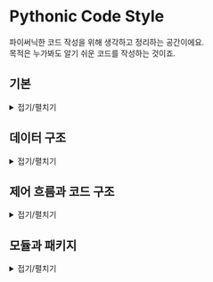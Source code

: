 # Pythonic Code Style

파이써닉한 코드 작성을 위해 생각하고 정리하는 공간이에요.<br>
목적은 누가봐도 알기 쉬운 코드를 작성하는 것이죠.

## 기본

<details markdown="1">
<summary>접기/펼치기</summary>

<br>

- 변수를 문장처럼 사용해보자!
<br>`my_name_is = hyunjin`
<br>

- [반올림 및 수학 함수](./basic/round.py)
```python
import math
print(help(math))

# 반올림
pie = 3.1415
print(round(pie, 2))
```
<br>

- [문자열 인덱스 슬라이싱](./basic/slice.py)
```python
word = python
print(word[0])
print(word[1])

# 문자 치환
word = 'j' + word[1:]

# 문자열 전체 출력
print(word[:])

# 문자열의 길이
print(len(word))
```
<br>

- [문자의 메소드](./basic/string_method.py)
```python
s = 'My name is Hyunjin. Hi Hyunjin'

# 첫 단어에 My가 있으면 True
is_start = s.startswith('My')
print(is_start)

# 각각 맨 앞/맨 뒤부터 해당 변수에서 문자의 인덱스를 찾아준다.
print(s.find('Hyunjin'))
print(s.rfind('Hyunjin'))

# 맨 앞 문자만 대문자
print(s.capitalize())

# 각 단어의 제일 앞 문자만 대문자
print(s.title())

# 모두 대문자 및 소문자
print(s.upper())
print(s.lower())

# 문자를 치환
print(s.replace('Hyunjin', 'Jeong'))
```
<br>

- [문자열 포맷과 f-strings](./basic/format&f-strings.py)
```python
# 문자열의 format을 사용해봅니다.
print('a is {}'.format('a'))
print('a is {} {} {}'.format(1, 2, 3))
print('a is {2} {1} {0}'.format(1, 2, 3))

print('My name is {0} {1}'.format('Jeong', 'Hyunjin'))
print('My name is {0} {1}. My Family name is {0} '.format('Jeong', 'Hyunjin'))
print('My name is {family} {name}. My Family name is {family} '.format(family='Jeong', name='Hyunjin'))


# Python 3.6부터는 format대신 f-string이 사용가능합니다. 활용도와 처리속도가 높아 좋습니다!
family = 'Jeong'
name = 'Hyunjin'
print(f'My name is {family} {name}. My Family name is {family}')
```
<br>

</details>

## 데이터 구조

<details markdown="1">
<summary>접기/펼치기</summary>

<br>

### [List](./data_structure/list.py)

- [list 메소드](./data_structure/list_method.py)
- [list 복사](./data_structure/list_copy.py)
<br>

### [Tuple](./data_structure/tuple.py)

- [tuple 언패킹](./data_structure/tuple_unpacking)
<br>

### [Dictionary](./data_structure/dictionary.py)

- [dictionary 메소드](./data_structure/dictionary_method.py)
- [dictionary 복사](./data_structure/dictionary_copy.py)
<br>

### [Set](./data_structure/set.py)

- [set 메소드](./data_structure/set_method.py)
<br>
<br>

</details>

## 제어 흐름과 코드 구조

<details markdown="1">
<summary>접기/펼치기</summary>

<br>

### 반복문

- [while(else, continue, break)](./control_flow&code_structure/while.py)
- [for(else, continue, break)](./control_flow&code_structure/for.py)
<br>

### 조건문

- [if](./control_flow&code_structure/if.py)
- [값이 있는지 확인](./control_flow&code_structure/in.py)
<br>

### 함수

- [함수의 정의](./control_flow&code_structure/def.py)
- [parameter](./control_flow&code_structure/def_parameter.py)
- [input](./control_flow&code_structure/input.py)
- [range](./control_flow&code_structure/range.py)
- [zip](./control_flow&code_structure/zip.py)
- [enumerate](./control_flow&code_structure/enumerate.py)
- [함수 안에 함수가?](./control_flow&code_structure/def_in_def.py)
- [함수의 설명을 넣어보자!](./control_flow&code_structure/docstrings.py)
- [parameter to tuple, dictionary](./control_flow&code_structure/parameter_tup,dic.py)
<br>

### Comprehensions

- [List](./control_flow&code_structure/list_comprehension.py)
- [Dictionary](./control_flow&code_structure/dictionary_comprehension.py)
- [Set](./control_flow&code_structure/set_comprehension.py)
- [Generator](./control_flow&code_structure/generator_comprehension.py)
<br>

### [주석](./control_flow&code_structure/comment.py)
### [논리 연산](./control_flow&code_structure/logical_operation.py)
### [None](./control_flow&code_structure/comment.py)
### [한 줄이 길어진다면?](./control_flow&code_structure/next_line.py)
### [예외 처리](./control_flow&code_structure/exception.py)
### [Namespace&Scope](./control_flow&code_structure/namespace&scope.py)
<br>

### [Decorator](./control_flow&code_structure/decorator.py)
### [Generator](./control_flow&code_structure/generator.py)
### [Lambda](././control_flow&code_structure/lambda.py)
<br>
<br>

</details>

## 모듈과 패키지

<details markdown="1">
<summary>접기/펼치기</summary>

<br>

test

<br>

</details>
